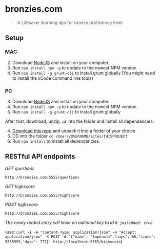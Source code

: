 bronzies.com
============

> A Lifesaver learning app for bronze proficiency level


## Setup

### MAC
2. Download [NodeJS](http://nodejs.org/) and install on your computer.
2. Run `npm install npm -g` to update to the newest NPM version.
2. Run `npm install -g grunt-cli` to install grunt globally (You might need to install the xCode command line tools)

### PC
3. Download [NodeJS](http://nodejs.org/) and install on your computer.
3. Run `npm install npm -g` to update to the newest NPM version.
3. Run `npm install -g grunt-cli` to install grunt globally

After that, download, unzip, `cd` into the folder and install all dependencies:

4. [Download this repo](https://github.com/dominikwilkowski/bronze/archive/master.zip) and unpack it into a folder of your choice.
4. CD into the folder `cd /Users/USERNAME/Sites/THISPROJECT`
4. Run `npm install` to install all dependencies.


## RESTful API endpoints

*GET questions*

```
http://bronzies.com:5555/questions
```

*GET highscore*

```
http://bronzies.com:5555/highscore
```

*POST highscore*

```
http://bronzies.com:5555/highscore
```

_The newly added entry will have an aditional key to id it: `justadded: true`_

(use: `curl -i -H "Content-Type: application/json" -H "Accept: application/json" -X POST -d '{"name": "Superman","nays": 55,"score": 5555555,"date": 777}' http://localhost:5555/highscore`)